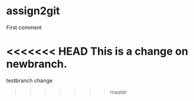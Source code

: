 # assign2git

First comment

<<<<<<< HEAD
This is a change on newbranch.
=======
testbranch change
>>>>>>> master
